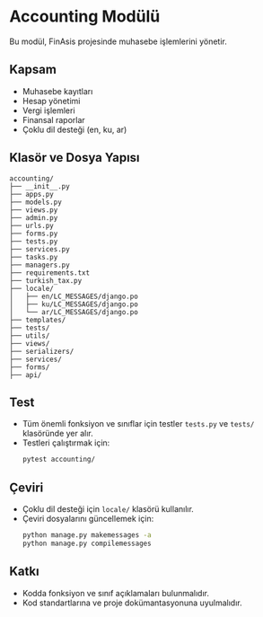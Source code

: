 # Accounting Modülü

Bu modül, FinAsis projesinde muhasebe işlemlerini yönetir.

## Kapsam
- Muhasebe kayıtları
- Hesap yönetimi
- Vergi işlemleri
- Finansal raporlar
- Çoklu dil desteği (en, ku, ar)

## Klasör ve Dosya Yapısı
```
accounting/
├── __init__.py
├── apps.py
├── models.py
├── views.py
├── admin.py
├── urls.py
├── forms.py
├── tests.py
├── services.py
├── tasks.py
├── managers.py
├── requirements.txt
├── turkish_tax.py
├── locale/
│   ├── en/LC_MESSAGES/django.po
│   ├── ku/LC_MESSAGES/django.po
│   └── ar/LC_MESSAGES/django.po
├── templates/
├── tests/
├── utils/
├── views/
├── serializers/
├── services/
├── forms/
├── api/
```

## Test
- Tüm önemli fonksiyon ve sınıflar için testler `tests.py` ve `tests/` klasöründe yer alır.
- Testleri çalıştırmak için:
  ```bash
  pytest accounting/
  ```

## Çeviri
- Çoklu dil desteği için `locale/` klasörü kullanılır.
- Çeviri dosyalarını güncellemek için:
  ```bash
  python manage.py makemessages -a
  python manage.py compilemessages
  ```

## Katkı
- Kodda fonksiyon ve sınıf açıklamaları bulunmalıdır.
- Kod standartlarına ve proje dokümantasyonuna uyulmalıdır. 